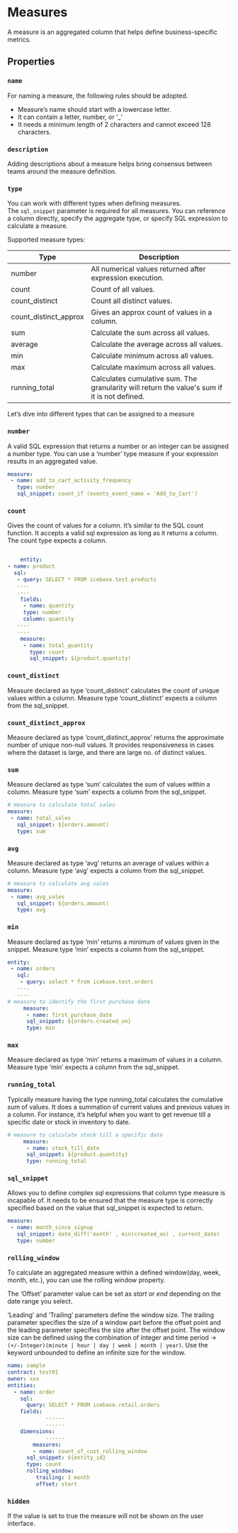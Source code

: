 # Measures

A measure is an aggregated column that helps define business-specific metrics.

## Properties

### `name`

For naming a measure, the following rules should be adopted.

- Measure’s name should start with a lowercase letter.
- It can contain a letter, number, or ‘_’
- It needs a minimum length of 2 characters and cannot exceed 128 characters.

### `description`

Adding descriptions about a measure helps bring consensus between teams around the measure definition. 

### `type`

You can work with different types when defining measures. The `sql_snippet` parameter is required for all measures. You can reference a column directly, specify the aggregate type, or specify SQL expression to calculate a measure.

Supported measure types:

| Type | Description |
| --- | --- |
| number | All numerical values returned after expression execution. |
| count | Count of all values. |
| count_distinct | Count all distinct values. |
| count_distinct_approx | Gives an approx count of values in a column. |
| sum | Calculate the sum across all values. |
| average | Calculate the average across all values. |
| min | Calculate minimum across all values. |
| max | Calculate maximum across all values. |
| running_total | Calculates cumulative sum. The granularity will return the value's sum if it is not defined. |

Let’s dive into different types that can be assigned to a measure

### `number`

A valid SQL expression that returns a number or an integer can be assigned a number type. You can use a ‘number’ type measure if your expression results in an aggregated value.

```yaml
measure:
 - name: add_to_cart_activity_frequency
   type: number
   sql_snippet: count_if (events_event_name = 'Add_to_Cart')
```

### `count`

Gives the count of values for a column. It’s similar to the SQL count function. It accepts a valid sql expression as long as it returns a column. The count type expects a column.

```yaml

	entity:
- name: product
  sql:
   - query: SELECT * FROM icebase.test.products
   ----
   ----
	fields:
	 - name: quantity
     type: number
     column: quantity
   ----
   ----
	measure:
	 - name: total_quantity
	   type: count
	   sql_snippet: ${product.quantity)
```

### `count_distinct`

Measure declared as type ‘count_distinct’ calculates the count of unique values within a column. Measure type ‘count_distinct’ expects a column from the sql_snippet.

### `count_distinct_approx`

Measure declared as type ‘count_distinct_approx’ returns the approximate number of unique non-null values. It provides responsiveness in cases where the dataset is large, and there are large no. of distinct values.

### `sum`

Measure declared as type ‘sum’ calculates the sum of values within a column. Measure type ‘sum’ expects a column from the sql_snippet.

```yaml
# measure to calculate total sales
measure:
 - name: total_sales
   sql_snippet: ${orders.amount)
   type: sum
```

### `avg`

Measure declared as type ‘avg’ returns an average of values within a column. Measure type ‘avg’ expects a column from the sql_snippet.

```yaml
# measure to calculate avg sales 
measure:
 - name: avg_sales
   sql_snippet: ${orders.amount)
   type: avg
```

### `min`

Measure declared as type ‘min’ returns a minimum of values given in the snippet. Measure type ‘min’ expects a column from the sql_snippet.

```yaml
entity:
 - name: orders
   sql:
    - query: select * from icebase.test.orders
   ----
   ----
# measure to identify the first purchase date
	 measure:
	  - name: first_purchase_date
      sql_snippet: ${orders.created_on} 
      type: min
```

### `max`

Measure declared as type ‘min’ returns a maximum of values in a column. Measure type ‘min’ expects a column from the sql_snippet.

### `running_total`

Typically measure having the type running_total calculates the cumulative sum of values. It does a summation of current values and previous values in a column. For instance, it’s helpful when you want to get revenue till a specific date or stock in inventory to date.

```yaml
# measure to calculate stock till a specific date
	 measure:
	  - name: stock_till_date
      sql_snippet: ${product.quantity} 
      type: running_total
```

### `sql_snippet`

Allows you to define complex sql expressions that column type measure is incapable of. It needs to be ensured that the measure type is correctly specified based on the value that sql_snippet is expected to return.

```yaml
measure:
 - name: month_since_signup
   sql_snippet: date_diff('month' , min(created_on) , current_date)
   type: number
```

### `rolling_window`

To calculate an aggregated measure within a defined window(day, week, month, etc.), you can use the rolling window property. 

The ‘Offset’ parameter value can be set as *start* or *end* depending on the date range you select. 

‘Leading’ and ‘Trailing’ parameters define the window size. The trailing parameter specifies the size of a window part before the offset point and the leading parameter specifies the size after the offset point. The window size can be defined using the combination of integer and time period → `(+/-Integer)(minute | hour | day | week | month | year)`. Use the keyword unbounded to define an infinite size for the window.

```yaml
name: sample
contract: test01
owner: xxx
entities:
  - name: order
    sql:
      query: SELECT * FROM icebase.retail.orders
    fields:
			------
			------
    dimensions:
			------
		measures:
		- name: count_of_cust_rolling_window
      sql_snippet: ${entity_id}
      type: count
      rolling_window:
         trailing: 1 month
         offset: start
```

### `hidden`

If the value is set to true the measure will not be shown on the user interface.